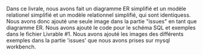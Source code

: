 
Dans ce livrale, nous avons fait un diagramme ER simplifié et un modèle relationel simplifié et un modèle relationnel simplifié, qui sont identiquess. Nous avons donc ajouté une seule image dans la partie "issues" en tant que diagramme ER.
Nous avons ajouté le code pour le schéma SQL et exemples dans le fichier Livrable #1.
Nous avons ajouté les images des différents exemples dans la partie 'issues' que nous avons prises sur mysql workbench.
